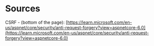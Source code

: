 # Sources

CSRF - (bottom of the page): [https://learn.microsoft.com/en-us/aspnet/core/security/anti-request-forgery?view=aspnetcore-6.0](https://learn.microsoft.com/en-us/aspnet/core/security/anti-request-forgery?view=aspnetcore-6.0)



